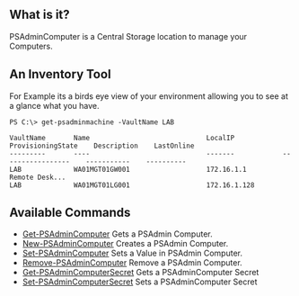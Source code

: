 ## What is it?
PSAdminComputer is a Central Storage location to manage your Computers.

## An Inventory Tool

For Example its a birds eye view of your environment allowing you to see at a glance what you have.
```
PS C:\> get-psadminmachine -VaultName LAB

VaultName       Name                             LocalIP            ProvisioningState    Description    LastOnline
---------       ----                             -------            -----------------    -----------    ----------
LAB             WA01MGT01GW001                   172.16.1.1                             Remote Desk...
LAB             WA01MGT01LG001                   172.16.1.128
```

## Available Commands

* [Get-PSAdminComputer][1] Gets a PSAdmin Computer.
* [New-PSAdminComputer][2] Creates a PSAdmin Computer.
* [Set-PSAdminComputer][3] Sets a Value in PSAdmin Computer.
* [Remove-PSAdminComputer][4] Remove a PSAdmin Computer.
* [Get-PSAdminComputerSecret][5] Gets a PSAdminComputer Secret
* [Set-PSAdminComputerSecret][6] Sets a PSAdminComputer Secret

[1]: https://github.com/romero126/PSAdmin/blob/master/Docs/Commands/Get-PSAdminComputer.md
[2]: https://github.com/romero126/PSAdmin/blob/master/Docs/Commands/New-PSAdminComputer.md
[3]: https://github.com/romero126/PSAdmin/blob/master/Docs/Commands/Set-PSAdminComputer.md
[4]: https://github.com/romero126/PSAdmin/blob/master/Docs/Commands/Remove-PSAdminComputer.md
[5]: https://github.com/romero126/PSAdmin/blob/master/Docs/Commands/Get-PSAdminComputerSecret.md
[6]: https://github.com/romero126/PSAdmin/blob/master/Docs/Commands/Set-PSAdminComputerSecret.md